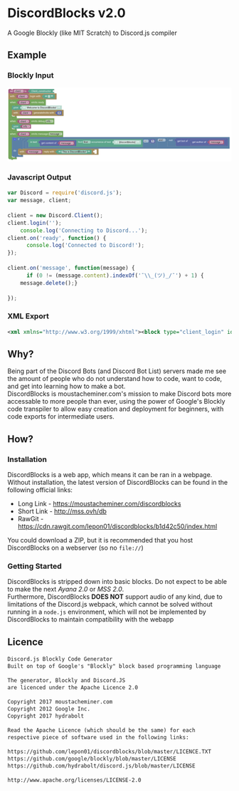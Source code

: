 # DiscordBlocks v2.0
A Google Blockly (like MIT Scratch) to Discord.js compiler

## Example

### Blockly Input

![](/examples/reply/project.png?raw=true)

### Javascript Output

```js
var Discord = require('discord.js');
var message, client;

client = new Discord.Client();
client.login('');
	console.log('Connecting to Discord...');
client.on('ready', function() {
	  console.log('Connected to Discord!');
});

client.on('message', function(message) {
	  if (0 != (message.content).indexOf('¯\\_(ツ)_/¯') + 1) {
    message.delete();}

});
```

### XML Export
```xml
<xml xmlns="http://www.w3.org/1999/xhtml"><block type="client_login" id="F-oOiMUQeW);B2CACAbz" x="-2" y="-2"><field name="client">client</field><value name="token"><shadow type="text" id=":6`$npV#50L=}-PUn3$P"><field name="TEXT"></field></shadow></value><next><block type="console_log" id="O3#5z5x^B_H`b[EdR%x;"><value name="string"><shadow type="text" id="Oisw8r,jmz-UVEfi`:]R"><field name="TEXT">Connecting to Discord...</field></shadow></value><next><block type="on_client" id="Wk,T#GPq^ucP{57KW^ah"><field name="client">client</field><statement name="function"><block type="console_log" id="69j6Cce5o7vJxcsqU!Qt"><value name="string"><shadow type="text" id="~`._X?B.#7:D(FjB^Yz5"><field name="TEXT">Connected to Discord!</field></shadow></value></block></statement><next><block type="on_message" id="0H;F_iV}+og!6{E}?aPU"><field name="client">client</field><field name="event">message</field><field name="message">message</field><statement name="function"><block type="controls_if" id="xfh$X;9ODI6|g8fe*i)T"><value name="IF0"><block type="logic_compare" id="@ioP{Nwb]FxV{;V;LVvN"><field name="OP">NEQ</field><value name="A"><block type="math_number" id="3V7#b#5]uTAeE0uh8E}I"><field name="NUM">0</field></block></value><value name="B"><block type="text_indexOf" id="z*U+VZKQBvz5.KxW/s7a"><field name="END">FIRST</field><value name="VALUE"><block type="message" id="h9rRXpQ);0_*wWCFC2}w"><field name="variable">content</field><field name="message">message</field></block></value><value name="FIND"><shadow type="text" id="u|DCh)}AW}8m.^KXO_r4"><field name="TEXT">¯\_(ツ)_/¯</field></shadow></value></block></value></block></value><statement name="DO0"><block type="message_methods" id="qO)qt_,;57Tx5+1j3V-8"><field name="methods">delete</field><field name="message">message</field></block></statement></block></statement></block></next></block></next></block></next></block></xml>
```

## Why?
Being part of the Discord Bots (and Discord Bot List) servers made me see the amount of people who do not understand how to code, want to code, and get into learning how to make a bot.  
DiscordBlocks is moustacheminer.com's mission to make Discord bots more accessable to more people than ever, using the power of Google's Blockly code transpiler to allow easy creation and deployment for beginners, with code exports for intermediate users.

## How?

### Installation

DiscordBlocks is a web app, which means it can be ran in a webpage. Without installation, the latest version of DiscordBlocks can be found in the following official links:

* Long Link - https://moustacheminer.com/discordblocks
* Short Link - http://mss.ovh/db
* RawGit - https://cdn.rawgit.com/lepon01/discordblocks/b1d42c50/index.html

You could download a ZIP, but it is recommended that you host DiscordBlocks on a webserver (so no `file://`)

### Getting Started

DiscordBlocks is stripped down into basic blocks. Do not expect to be able to make the next *Ayana 2.0* or *MSS 2.0*.  
Furthermore, DiscordBlocks **DOES NOT** support audio of any kind, due to limitations of the Discord.js webpack, which cannot be solved without running in a `node.js` environment, which will not be implemented by DiscordBlocks to maintain compatibility with the webapp

## Licence

```
Discord.js Blockly Code Generator
Built on top of Google's "Blockly" block based programming language

The generator, Blockly and Discord.JS
are licenced under the Apache Licence 2.0

Copyright 2017 moustacheminer.com
Copyright 2012 Google Inc.
Copyright 2017 hydrabolt

Read the Apache Licence (which should be the same) for each
respective piece of software used in the following links:

https://github.com/lepon01/discordblocks/blob/master/LICENCE.TXT
https://github.com/google/blockly/blob/master/LICENSE
https://github.com/hydrabolt/discord.js/blob/master/LICENSE

http://www.apache.org/licenses/LICENSE-2.0
```